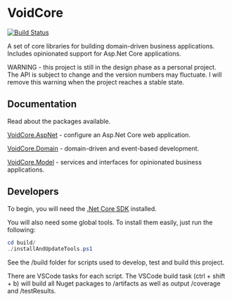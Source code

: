 # VoidCore

[![Build Status](https://dev.azure.com/void-type/VoidCore/_apis/build/status/void-type.VoidCore?branchName=master)](https://dev.azure.com/void-type/VoidCore/_build/latest?definitionId=3&branchName=master)

A set of core libraries for building domain-driven business applications. Includes opinionated support for Asp.Net Core applications.

WARNING - this project is still in the design phase as a personal project. The API is subject to change and the version numbers may fluctuate. I will remove this warning when the project reaches a stable state.

## Documentation

Read about the packages available.

[VoidCore.AspNet](docs/aspnet.md) - configure an Asp.Net Core web application.

[VoidCore.Domain](docs/domain.md) - domain-driven and event-based development.

[VoidCore.Model](docs/model.md) - services and interfaces for opinionated business applications.

## Developers

To begin, you will need the [.Net Core SDK](https://dotnet.microsoft.com/) installed.

You will also need some global tools. To install them easily, just run the following:

```powershell
cd build/
./installAndUpdateTools.ps1
```

See the /build folder for scripts used to develop, test and build this project.

There are VSCode tasks for each script. The VSCode build task (ctrl + shift + b) will build all Nuget packages to /artifacts as well as output /coverage and /testResults.
